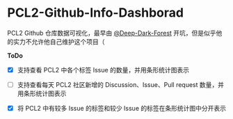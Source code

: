 # PCL2-Github-Info-Dashborad
PCL2 Github 仓库数据可视化，最早由 [@Deep-Dark-Forest](https://github.com/Deep-Dark-Forest) 开坑，但是似乎他的实力不允许他自己维护这个项目（

**ToDo**

- [X] 支持查看 PCL2 中各个标签 Issue 的数量，并用条形统计图表示

- [ ] 支持查看每天 PCL2 社区新增的 Discussion、Issue、Pull request 数量，并用条形统计图表示

- [X] 将 PCL2 中有较多 Issue 的标签和较少 Issue 的标签在条形统计图中分开表示
